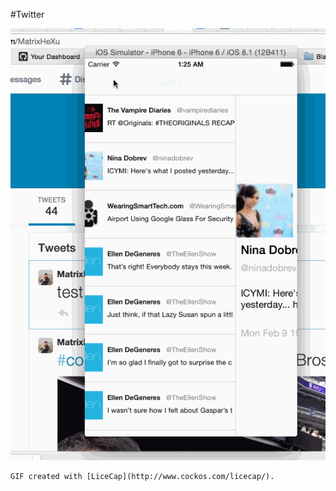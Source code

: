 #Twitter
 
  ![Video Walkthrough](Twitter.gif)
   
    GIF created with [LiceCap](http://www.cockos.com/licecap/).
